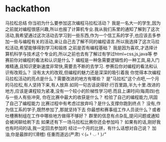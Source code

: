 # hackathon
马拉松总结
你当初为什么要参加这次编程马拉松活动？
我是一名大一的学生,因为之前就对编程很感兴趣,所以也报了计算机专业.我从我们系里的通知了解到了这次活动,我希望通过这次活动去学习到一些东西,作为一个信工系的学子,也应该去多参加一些与编程有关的活动,来让自己去了解不同的编程语言.所以我选择了这次马拉松活动,希望能够得到学习和锻炼
之前是否有编程基础？
我是因为喜欢,才选择计算机科学与技术这个专业的,所以之前也去有了解过有学过html+css,js,java等
参赛前你对编程的看法和认识是什么？
编程是一种急需要逻辑性的一种工具,易入门难精通,且知识更新速度非常快,需要去不断的去学习.
参赛后你对编程的看法和认识有改观么？
没有太大的改观,但编程的魅力还是深深的吸引着我
你觉得本次编程马拉松活动的亮点是什么？需要改进的地方有哪些？
是"马拉松"这个点吧,一个月的马拉松,有人坚持下来,有人放弃.如同一句古话说得好:行百里路,半九十里.改进的地方,应该是课程较为紧凑,没有一个较小的阶梯性学习吧.而且上课时间(每周四)也与一些人有些冲突,
你在比赛中最大的收获是什么？
检验了自己的编程能力,巩固了自己了编程能力
比赛过程中有考虑过放弃吗？是什么支撑你跑到终点？
没有,作为信工系的学子,既然参加了,那就坚持下去
你最想和赛事组工作人员说什么？或者吐槽赛制组在工作中哪些地方做得不够好？
群里的信息有点杂乱,提问问题或通知会被闲聊给刷下去
如果还有下一场马拉松比赛你还会参加吗？
如果有的话,刚好我也有时间的话,我一定回去参加的
经过一个月的比拼，有什么话想对自己说？
加油,你是最胖的!(滑稽)
任重而道远(严肃)ヾ(๑╹◡╹)ﾉ"
